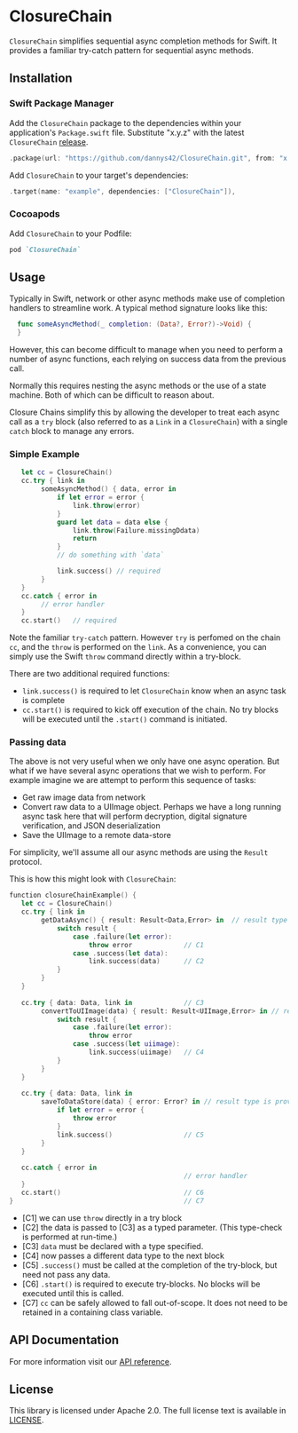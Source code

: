 # ClosureChain

`ClosureChain` simplifies sequential async completion methods for Swift.  It provides a familiar try-catch pattern for sequential async methods.


## Installation

### Swift Package Manager
Add the `ClosureChain` package to the dependencies within your application's `Package.swift` file.  Substitute "x.y.z" with the latest `ClosureChain` [release](https://github.com/dannys42/ClosureChain/releases).

```swift
.package(url: "https://github.com/dannys42/ClosureChain.git", from: "x.y.z")
```

Add `ClosureChain` to your target's dependencies:

```swift
.target(name: "example", dependencies: ["ClosureChain"]),
```

### Cocoapods

Add `ClosureChain` to your Podfile:

```ruby
pod `ClosureChain`
```


## Usage

Typically in Swift, network or other async methods make use of completion handlers to streamline work.  A typical method signature looks like this:

```swift
  func someAsyncMethod(_ completion: (Data?, Error?)->Void) {
  }
```

However, this can become difficult to manage when you need to perform a number of async functions, each relying on success data from the previous call.

Normally this requires nesting the async methods or the use of a state machine.  Both of which can be difficult to reason about.

Closure Chains simplify this by allowing the developer to treat each async call as a `try` block (also referred to as a `Link` in a `ClosureChain`) with a single `catch` block to manage any errors.

### Simple Example

```swift
   let cc = ClosureChain()
   cc.try { link in
   		someAsyncMethod() { data, error in 
   			if let error = error {
   				link.throw(error)
   			}
   			guard let data = data else {
   				link.throw(Failure.missingDdata)
   				return
			}
			// do something with `data`

	   		link.success() // required
   		}
   }
   cc.catch { error in
   		// error handler
   }
   cc.start() 	// required
```

Note the familiar `try-catch` pattern.  However `try` is perfomed on the chain `cc`, and the `throw` is performed on the `link`.  As a convenience, you can simply use the Swift `throw` command directly within a try-block.

There are two additional required functions:

 - `link.success()` is required to let `ClosureChain` know when an async task is complete
 - `cc.start()` is required to kick off execution of the chain.  No try blocks will be executed until the `.start()` command is initiated.

### Passing data

The above is not very useful when we only have one async operation.  But what if we have several async operations that we wish to perform.  For example imagine we are attempt to perform this sequence of tasks:

 * Get raw image data from network
 * Convert raw data to a UIImage object.  Perhaps we have a long running async task here that will perform decryption, digital signature verification, and JSON deserialization
 * Save the UIImage to a remote data-store

For simplicity, we'll assume all our async methods are using the `Result` protocol.

This is how this might look with `ClosureChain`:

```swift
function closureChainExample() {
   let cc = ClosureChain()
   cc.try { link in
   		getDataAsync() { result: Result<Data,Error> in  // result type is provided solely for context
   			switch result {
   				case .failure(let error):
   					throw error				// C1
   				case .success(let data):
   					link.success(data)		// C2
   			}
   		}
   }
   
   cc.try { data: Data, link in			    // C3
   		convertToUIImage(data) { result: Result<UIImage,Error> in // result type is provided solely for context
   			switch result {
   				case .failure(let error):
   					throw error
   				case .success(let uiimage):
   					link.success(uiimage)	// C4
   			}
   		}
   }
   
   cc.try { data: Data, link in
   		saveToDataStore(data) { error: Error? in // result type is provided solely for context
   			if let error = error {
   				throw error
   			}
   			link.success()					// C5
   		}
   }
   
   cc.catch { error in
   		                                    // error handler
   }
   cc.start() 	                            // C6
}                                           // C7
```

* [C1] we can use `throw` directly in a try block
* [C2] the data is passed to [C3] as a typed parameter.  (This type-check is performed at run-time.)
* [C3] `data` must be declared with a type specified.
* [C4] now passes a different data type to the next block
* [C5] `.success()` must be called at the completion of the try-block, but need not pass any data.
* [C6] `.start()` is required to execute try-blocks.  No blocks will be executed until this is called.
* [C7] `cc` can be safely allowed to fall out-of-scope.  It does not need to be retained in a containing class variable.

## API Documentation

For more information visit our [API reference](https://dannys42.github.io/ClosureChain/).

## License
This library is licensed under Apache 2.0. The full license text is available in [LICENSE](LICENSE).
